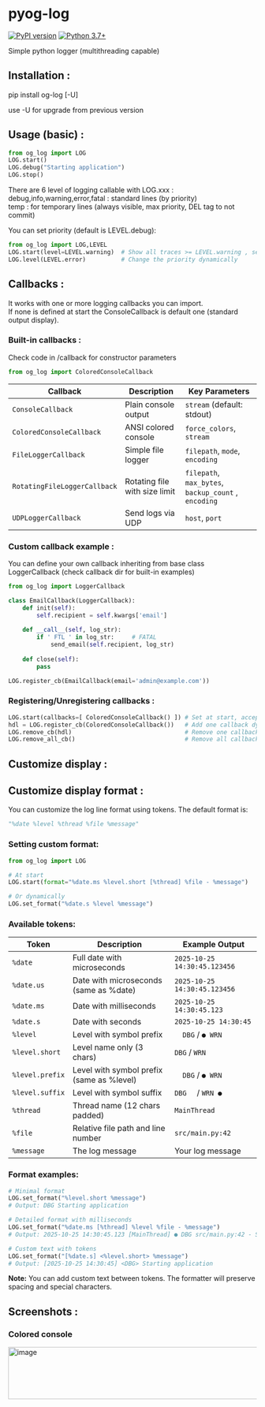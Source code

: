 # pyog-log

[![PyPI version](https://badge.fury.io/py/og-log.svg)](https://pypi.org/project/og-log/)
[![Python 3.7+](https://img.shields.io/badge/python-3.7+-blue.svg)](https://www.python.org/downloads/)

Simple python logger (multithreading capable)

## Installation :

pip install og-log [-U]

use -U for upgrade from previous version

## Usage (basic) :

```python
from og_log import LOG  
LOG.start()  
LOG.debug("Starting application")  
LOG.stop()  
```

There are 6 level of logging callable with LOG.xxx :  
debug,info,warning,error,fatal : standard lines (by priority)  
temp : for temporary lines (always visible, max priority, DEL tag to not commit)  

You can set priority (default is LEVEL.debug): 
```python 
from og_log import LOG,LEVEL
LOG.start(level=LEVEL.warning)  # Show all traces >= LEVEL.warning , set at start  
LOG.level(LEVEL.error)          # Change the priority dynamically  
```

## Callbacks :

It works with one or more logging callbacks you can import.  
If none is defined at start the ConsoleCallback is default one (standard output display).  

### Built-in callbacks :  

Check code in /callback for constructor parameters

```python
from og_log import ColoredConsoleCallback
```

| Callback | Description | Key Parameters |
|----------|-------------|----------------|
| `ConsoleCallback` | Plain console output | `stream` (default: stdout) |
| `ColoredConsoleCallback` | ANSI colored console | `force_colors`, `stream` |
| `FileLoggerCallback` | Simple file logger | `filepath`, `mode`, `encoding` |
| `RotatingFileLoggerCallback` | Rotating file with size limit | `filepath`, `max_bytes`, `backup_count` , `encoding` |
| `UDPLoggerCallback` | Send logs via UDP | `host`, `port` |


### Custom callback example :

You can define your own callback inheriting from base class LoggerCallback (check callback dir for built-in examples)  

```python
from og_log import LoggerCallback

class EmailCallback(LoggerCallback):
    def init(self):
        self.recipient = self.kwargs['email']
    
    def __call__(self, log_str):
        if ' FTL ' in log_str:     # FATAL
            send_email(self.recipient, log_str)
    
    def close(self):
        pass

LOG.register_cb(EmailCallback(email='admin@example.com'))
```

### Registering/Unregistering callbacks :  

```python
LOG.start(callbacks=[ ColoredConsoleCallback() ]) # Set at start, accept single callback or list of callbacks (return list of callback object references)
hdl = LOG.register_cb(ColoredConsoleCallback())   # Add one callback dynamically (return callback object reference)  
LOG.remove_cb(hdl)                                # Remove one callback dynamically  
LOG.remove_all_cb()                               # Remove all callbacks  
```

## Customize display :

## Customize display format :

You can customize the log line format using tokens. The default format is:
```python
"%date %level %thread %file %message"
```

### Setting custom format:
```python
from og_log import LOG

# At start
LOG.start(format="%date.ms %level.short [%thread] %file - %message")

# Or dynamically
LOG.set_format("%date.s %level %message")
```

### Available tokens:

| Token | Description | Example Output |
|-------|-------------|----------------|
| `%date` | Full date with microseconds | `2025-10-25 14:30:45.123456` |
| `%date.us` | Date with microseconds (same as %date) | `2025-10-25 14:30:45.123456` |
| `%date.ms` | Date with milliseconds | `2025-10-25 14:30:45.123` |
| `%date.s` | Date with seconds | `2025-10-25 14:30:45` |
| `%level` | Level with symbol prefix | `  DBG` / `● WRN` |
| `%level.short` | Level name only (3 chars) | `DBG` / `WRN` |
| `%level.prefix` | Level with symbol prefix (same as %level) | `  DBG` / `● WRN` |
| `%level.suffix` | Level with symbol suffix | `DBG  ` / `WRN ●` |
| `%thread` | Thread name (12 chars padded) | `MainThread` |
| `%file` | Relative file path and line number | `src/main.py:42` |
| `%message` | The log message | Your log message |

### Format examples:
```python
# Minimal format
LOG.set_format("%level.short %message")
# Output: DBG Starting application

# Detailed format with milliseconds
LOG.set_format("%date.ms [%thread] %level %file - %message")
# Output: 2025-10-25 14:30:45.123 [MainThread] ● DBG src/main.py:42 - Starting application

# Custom text with tokens
LOG.set_format("[%date.s] <%level.short> %message")
# Output: [2025-10-25 14:30:45] <DBG> Starting application
```

**Note:** You can add custom text between tokens. The formatter will preserve spacing and special characters.


## Screenshots :

### Colored console
<img width="636" height="106" alt="image" src="https://github.com/user-attachments/assets/6ec0c154-7a97-4960-88b4-c3a0c2a416a9" />



